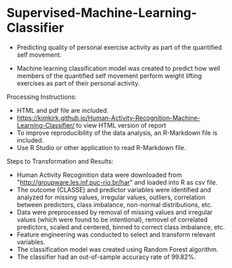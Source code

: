 # Supervised-Machine-Learning-Classifier

- Predicting quality of personal exercise activity as part of the quantified self movement.

- Machine learning classification model was created to predict how well members of the quantified self movement perform weight lifting exercises as part of their personal activity.


Processing Instructions:
- HTML and pdf file are included.
- https://kimkirk.github.io/Human-Activity-Recognition-Machine-Learning-Classifier/ to view HTML version of report
- To improve reproducibility of the data analysis, an R-Markdown file is included. 
- Use R Studio or other application to read R-Markdown file.

Steps to Transformation and Results:
- Human Activity Recoginition data were downloaded from "http://groupware.les.inf.puc-rio.br/har" and loaded into R as csv file.
- The outcome (CLASSE) and predictor variables were identified and analyzed for missing values, irregular values, outliers, correlation between predictors, class imbalance, non-normal distributions, etc.
- Data were preprocessed by removal of missing values and irregular values (which were found to be intentional), removel of correlated predictors, scaled and centered, binned to correct class imbalance, etc.
- Feature engineering was conducted to select and transform relevant variables.
- The classification model was created using Random Forest algorithm.
- The classifier had an out-of-sample accuracy rate of 99.82%.
